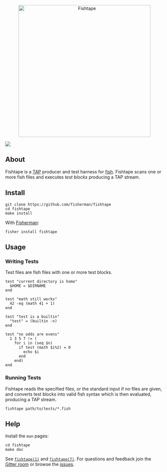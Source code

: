 <p align="center">
  <a href="http://github.com/fisherman/fishtape">
    <img alt="Fishtape" width=420px  src="https://cloud.githubusercontent.com/assets/8317250/11809776/879a9290-a36c-11e5-92a2-1a0d4d52d753.png">
  </a>
</p>


[![][travis-badge]][travis-link]

## About

Fishtape is a [TAP][tap] producer and test harness for [fish][fish]. Fishtape scans one or more fish files and executes _test blocks_ producing a TAP stream.

## Install

```fish
git clone https://github.com/fisherman/fishtape
cd fishtape
make install
```

With [Fisherman][fisherman]:

```fish
fisher install fishtape
```


## Usage

### Writing Tests

Test files are fish files with one or more test blocks.

```fish
test "current directory is home"
  $HOME = $DIRNAME
end

test "math still works"
  42 -eq (math 41 + 1)
end

test "test is a builtin"
  "test" = (builtin -n)
end

test "no odds are evens"
  1 3 5 7 != (
    for i in (seq $n)
      if test (math $i%2) = 0
        echo $i
      end
    end)
end
```

### Running Tests

Fishtape reads the specified files, or the standard input if no files are given, and converts test blocks into valid fish syntax which is then evaluated, producing a TAP stream.

```fish
fishtape path/to/tests/*.fish
```


## Help

Install the `man` pages:

```fish
cd fishtape
make doc
```

See [`fishtape(1)`][fishtape-1] and [`fishtape(7)`][fishtape-7]. For questions and feedback join the [Gitter room][wharf] or browse the [issues][issues].


<!-- Links -->
[tap]:          http://testanything.org/
[fish]:         http://fishshell.com/
[wharf]:        https://gitter.im/fisherman/wharf
[issues]:       https://github.com/fisherman/fishtape/issues
[wiki]:         https://github.com/fisherman/fishtape/wiki
[fishtape-1]:   man/man1/fishtape.md
[fishtape-7]:   man/man7/fishtape.md
[fisherman]:    http://github.com/fisherman/fisherman
[travis-link]:  https://travis-ci.org/fisherman/fishtape
[travis-badge]: https://img.shields.io/travis/fisherman/fishtape.svg?style=flat-square
